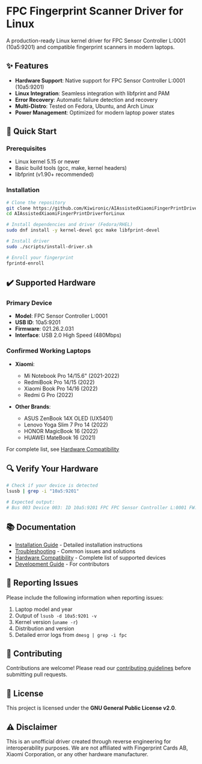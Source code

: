 # FPC Fingerprint Scanner Driver for Linux

A production-ready Linux kernel driver for FPC Sensor Controller L:0001 (10a5:9201) and compatible fingerprint scanners in modern laptops.

## ✨ Features

- **Hardware Support**: Native support for FPC Sensor Controller L:0001 (10a5:9201)
- **Linux Integration**: Seamless integration with libfprint and PAM
- **Error Recovery**: Automatic failure detection and recovery
- **Multi-Distro**: Tested on Fedora, Ubuntu, and Arch Linux
- **Power Management**: Optimized for modern laptop power states

## 🚀 Quick Start

### Prerequisites
- Linux kernel 5.15 or newer
- Basic build tools (gcc, make, kernel headers)
- libfprint (v1.90+ recommended)

### Installation
```bash
# Clone the repository
git clone https://github.com/Kiwironic/AIAssistedXiaomiFingerPrintDriverforLinux.git
cd AIAssistedXiaomiFingerPrintDriverforLinux

# Install dependencies and driver (Fedora/RHEL)
sudo dnf install -y kernel-devel gcc make libfprint-devel

# Install driver
sudo ./scripts/install-driver.sh

# Enroll your fingerprint
fprintd-enroll
```

## ✔️ Supported Hardware

### Primary Device
- **Model**: FPC Sensor Controller L:0001
- **USB ID**: 10a5:9201
- **Firmware**: 021.26.2.031
- **Interface**: USB 2.0 High Speed (480Mbps)

### Confirmed Working Laptops
- **Xiaomi**:
  - Mi Notebook Pro 14/15.6" (2021-2022)
  - RedmiBook Pro 14/15 (2022)
  - Xiaomi Book Pro 14/16 (2022)
  - Redmi G Pro (2022)

- **Other Brands**:
  - ASUS ZenBook 14X OLED (UX5401)
  - Lenovo Yoga Slim 7 Pro 14 (2022)
  - HONOR MagicBook 16 (2022)
  - HUAWEI MateBook 16 (2021)

For complete list, see [Hardware Compatibility](docs/hardware-compatibility-database.md)

## 🔍 Verify Your Hardware

```bash
# Check if your device is detected
lsusb | grep -i "10a5:9201"

# Expected output:
# Bus 003 Device 003: ID 10a5:9201 FPC FPC Sensor Controller L:0001 FW:021.26.2.031
```

## 📚 Documentation

- [Installation Guide](docs/installation-guide.md) - Detailed installation instructions
- [Troubleshooting](docs/FAQ.md) - Common issues and solutions
- [Hardware Compatibility](docs/hardware-compatibility-database.md) - Complete list of supported devices
- [Development Guide](docs/development-guide.md) - For contributors

## 🐛 Reporting Issues

Please include the following information when reporting issues:
1. Laptop model and year
2. Output of `lsusb -d 10a5:9201 -v`
3. Kernel version (`uname -r`)
4. Distribution and version
5. Detailed error logs from `dmesg | grep -i fpc`

## 🤝 Contributing

Contributions are welcome! Please read our [contributing guidelines](CONTRIBUTING.md) before submitting pull requests.

## 📄 License

This project is licensed under the **GNU General Public License v2.0**.

## ⚠️ Disclaimer

This is an unofficial driver created through reverse engineering for interoperability purposes. We are not affiliated with Fingerprint Cards AB, Xiaomi Corporation, or any other hardware manufacturer.